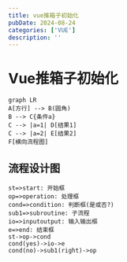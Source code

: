 ```yaml
---
title: vue推箱子初始化
pubDate: 2024-08-24
categories: ['VUE']
description: ''
---
```


# Vue推箱子初始化

```mermaid
graph LR
A[方行] --> B(圆角)
B --> C{条件a}
C --> |a=1| D[结果1]
C --> |a=2| E[结果2]
F[横向流程图]
```

## 流程设计图



```flow
st=>start: 开始框
op=>operation: 处理框
cond=>condition: 判断框(是或否?)
sub1=>subroutine: 子流程
io=>inputoutput: 输入输出框
e=>end: 结束框
st->op->cond
cond(yes)->io->e
cond(no)->sub1(right)->op
```






